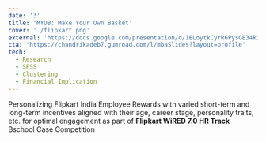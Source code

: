 ```yaml
---
date: '3'
title: 'MYOB: Make Your Own Basket'
cover: './flipkart.png'
external: 'https://docs.google.com/presentation/d/1ELoytkCyrR6PysGE34kiz_b6PXTBmbf_SWKGwSu9SeE/edit?usp=sharing'
cta: 'https://chandrikadeb7.gumroad.com/l/mbaSlides?layout=profile'
tech:
  - Research
  - SPSS
  - Clustering
  - Financial Implication
---
```


Personalizing Flipkart India Employee Rewards with varied short-term and long-term incentives aligned with their age, career stage, personality traits, etc. for optimal engagement as part of **Flipkart WiRED 7.0 HR Track** Bschool Case Competition

